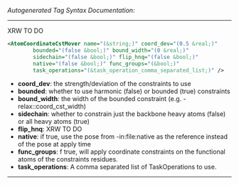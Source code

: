 <!-- THIS IS AN AUTOGENERATED FILE: Don't edit it directly, instead change the schema definition in the code itself. -->

_Autogenerated Tag Syntax Documentation:_

---
XRW TO DO

```xml
<AtomCoordinateCstMover name="(&string;)" coord_dev="(0.5 &real;)"
        bounded="(false &bool;)" bound_width="(0 &real;)"
        sidechain="(false &bool;)" flip_hnq="(false &bool;)"
        native="(false &bool;)" func_groups="(&bool;)"
        task_operations="(&task_operation_comma_separated_list;)" />
```

-   **coord_dev**: the strength/deviation of the constraints to use
-   **bounded**: whether to use harmonic (false) or bounded (true) constraints
-   **bound_width**: the width of the bounded constraint (e.g. -relax::coord_cst_width)
-   **sidechain**: whether to constrain just the backbone heavy atoms (false) or all heavy atoms (true)
-   **flip_hnq**: XRW TO DO
-   **native**: if true, use the pose from -in:file:native as the reference instead of the pose at apply time
-   **func_groups**: f true, will apply coordinate constraints on the functional atoms of the constraints residues.
-   **task_operations**: A comma separated list of TaskOperations to use.

---

